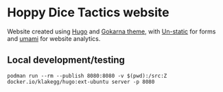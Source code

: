 # Hoppy Dice Tactics website

Website created using [Hugo](https://gohugo.io/) and [Gokarna theme](https://github.com/526avijitgupta/gokarna), with [Un-static](https://un-static.com/) for forms and [umami](https://umami.is/) for website analytics.


## Local development/testing

```
podman run --rm --publish 8080:8080 -v $(pwd):/src:Z docker.io/klakegg/hugo:ext-ubuntu server -p 8080
```
